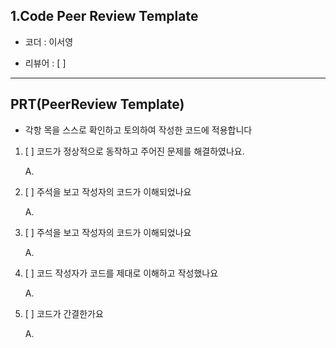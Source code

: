 ## 1.Code Peer Review Template

 * 코더 : 이서영

 * 리뷰어 : [ ]

-----------
## PRT(PeerReview Template)
* 각항 목을 스스로 확인하고 토의하여 작성한 코드에 적용합니다

1. [ ] 코드가 정상적으로 동작하고 주어진 문제를 해결하였나요.
   

   A.
2. [ ] 주석을 보고 작성자의 코드가 이해되었나요

   A.
3. [ ] 주석을 보고 작성자의 코드가 이해되었나요

   A.
4. [ ] 코드 작성자가 코드를 제대로 이해하고 작성했나요

   A.
5. [ ] 코드가 간결한가요

   A.

